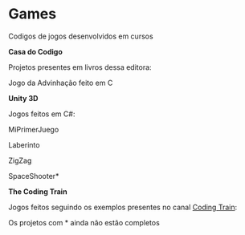 # Games
Codigos de jogos desenvolvidos em cursos


**Casa do Codigo**

Projetos presentes em livros dessa editora:

Jogo da Advinhação feito em C


**Unity 3D**

Jogos feitos em C#:

MiPrimerJuego

Laberinto

ZigZag

SpaceShooter*


**The Coding Train**

Jogos feitos seguindo os exemplos presentes no canal [Coding Train](https://www.youtube.com/user/shiffman/playlists):



Os projetos com * ainda não estão completos

